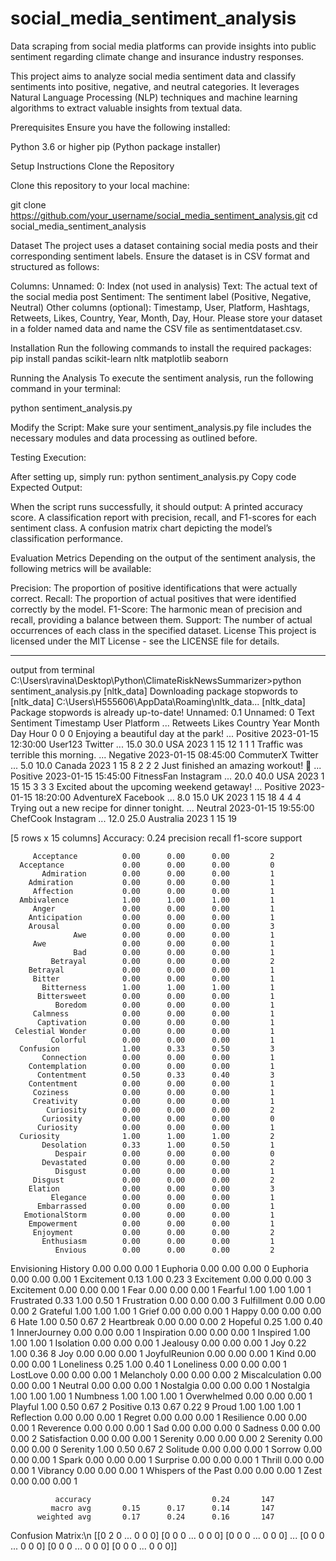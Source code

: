 # social_media_sentiment_analysis
Data scraping from social media platforms can provide insights into public sentiment regarding climate change and insurance industry responses.

This project aims to analyze social media sentiment data and classify sentiments into positive, negative, and neutral categories. 
It leverages Natural Language Processing (NLP) techniques and machine learning algorithms to extract valuable insights from textual data.

Prerequisites
Ensure you have the following installed:

Python 3.6 or higher
pip (Python package installer)

Setup Instructions
Clone the Repository

Clone this repository to your local machine:

git clone https://github.com/your_username/social_media_sentiment_analysis.git
cd social_media_sentiment_analysis

Dataset
The project uses a dataset containing social media posts and their corresponding sentiment labels. Ensure the dataset is in CSV format and structured as follows:

Columns:
Unnamed: 0: Index (not used in analysis)
Text: The actual text of the social media post
Sentiment: The sentiment label (Positive, Negative, Neutral)
Other columns (optional): Timestamp, User, Platform, Hashtags, Retweets, Likes, Country, Year, Month, Day, Hour.
Please store your dataset in a folder named data and name the CSV file as sentimentdataset.csv.

Installation
Run the following commands to install the required packages:
pip install pandas scikit-learn nltk matplotlib seaborn

Running the Analysis
To execute the sentiment analysis, run the following command in your terminal:

python sentiment_analysis.py

Modify the Script:
Make sure your sentiment_analysis.py file includes the necessary modules and data processing as outlined before.

Testing Execution:

After setting up, simply run:
python sentiment_analysis.py
Copy code 
Expected Output:

When the script runs successfully, it should output:
A printed accuracy score.
A classification report with precision, recall, and F1-scores for each sentiment class.
A confusion matrix chart depicting the model’s classification performance.

Evaluation Metrics
Depending on the output of the sentiment analysis, the following metrics will be available:

Precision: The proportion of positive identifications that were actually correct.
Recall: The proportion of actual positives that were identified correctly by the model.
F1-Score: The harmonic mean of precision and recall, providing a balance between them.
Support: The number of actual occurrences of each class in the specified dataset.
License
This project is licensed under the MIT License - see the LICENSE file for details.

------------------------------------------------------------

output from terminal
C:\Users\ravina\Desktop\Python\ClimateRiskNewsSummarizer>python sentiment_analysis.py
[nltk_data] Downloading package stopwords to
[nltk_data]     C:\Users\H555606\AppData\Roaming\nltk_data...
[nltk_data]   Package stopwords is already up-to-date!
   Unnamed: 0.1  Unnamed: 0                                               Text    Sentiment            Timestamp            User     Platform  ... Retweets  Likes       Country  Year  Month  Day  Hour 
0             0           0   Enjoying a beautiful day at the park!        ...   Positive    2023-01-15 12:30:00   User123          Twitter    ...     15.0   30.0     USA        2023      1   15    12 
1             1           1   Traffic was terrible this morning.           ...   Negative    2023-01-15 08:45:00   CommuterX        Twitter    ...      5.0   10.0     Canada     2023      1   15     8 
2             2           2   Just finished an amazing workout! 💪          ...   Positive    2023-01-15 15:45:00   FitnessFan      Instagram   ...     20.0   40.0   USA          2023      1   15    15
3             3           3   Excited about the upcoming weekend getaway!  ...   Positive    2023-01-15 18:20:00   AdventureX       Facebook   ...      8.0   15.0     UK         2023      1   15    18 
4             4           4   Trying out a new recipe for dinner tonight.  ...   Neutral     2023-01-15 19:55:00   ChefCook        Instagram   ...     12.0   25.0    Australia   2023      1   15    19 

[5 rows x 15 columns]
Accuracy: 0.24
                        precision    recall  f1-score   support

         Acceptance          0.00      0.00      0.00         2
      Acceptance             0.00      0.00      0.00         0
           Admiration        0.00      0.00      0.00         1
        Admiration           0.00      0.00      0.00         1
         Affection           0.00      0.00      0.00         1
      Ambivalence            1.00      1.00      1.00         1
         Anger               0.00      0.00      0.00         1
        Anticipation         0.00      0.00      0.00         1
        Arousal              0.00      0.00      0.00         3
                  Awe        0.00      0.00      0.00         1
         Awe                 0.00      0.00      0.00         1
                  Bad        0.00      0.00      0.00         1
             Betrayal        0.00      0.00      0.00         2
        Betrayal             0.00      0.00      0.00         1
         Bitter              0.00      0.00      0.00         1
           Bitterness        1.00      1.00      1.00         1
          Bittersweet        0.00      0.00      0.00         1
              Boredom        0.00      0.00      0.00         1
         Calmness            0.00      0.00      0.00         1
          Captivation        0.00      0.00      0.00         1
     Celestial Wonder        0.00      0.00      0.00         1
             Colorful        0.00      0.00      0.00         1
      Confusion              1.00      0.33      0.50         3
           Connection        0.00      0.00      0.00         1
        Contemplation        0.00      0.00      0.00         1
          Contentment        0.50      0.33      0.40         3
        Contentment          0.00      0.00      0.00         1
         Coziness            0.00      0.00      0.00         1
         Creativity          0.00      0.00      0.00         1
            Curiosity        0.00      0.00      0.00         2
           Curiosity         0.00      0.00      0.00         0
          Curiosity          0.00      0.00      0.00         1
      Curiosity              1.00      1.00      1.00         2
           Desolation        0.33      1.00      0.50         1
              Despair        0.00      0.00      0.00         0
           Devastated        0.00      0.00      0.00         2
              Disgust        0.00      0.00      0.00         1
         Disgust             0.00      0.00      0.00         2
        Elation              0.00      0.00      0.00         3
             Elegance        0.00      0.00      0.00         1
          Embarrassed        0.00      0.00      0.00         1
       EmotionalStorm        0.00      0.00      0.00         1
        Empowerment          0.00      0.00      0.00         1
         Enjoyment           0.00      0.00      0.00         2
           Enthusiasm        0.00      0.00      0.00         1
              Envious        0.00      0.00      0.00         2
  Envisioning History        0.00      0.00      0.00         1
           Euphoria          0.00      0.00      0.00         0
         Euphoria            0.00      0.00      0.00         1
           Excitement        0.13      1.00      0.23         3
         Excitement          0.00      0.00      0.00         3
        Excitement           0.00      0.00      0.00         1
         Fear                0.00      0.00      0.00         1
              Fearful        1.00      1.00      1.00         1
           Frustrated        0.33      1.00      0.50         1
          Frustration        0.00      0.00      0.00         3
         Fulfillment         0.00      0.00      0.00         2
             Grateful        1.00      1.00      1.00         1
      Grief                  0.00      0.00      0.00         1
                Happy        0.00      0.00      0.00         6
                 Hate        1.00      0.50      0.67         2
           Heartbreak        0.00      0.00      0.00         2
              Hopeful        0.25      1.00      0.40         1
        InnerJourney         0.00      0.00      0.00         1
        Inspiration          0.00      0.00      0.00         1
             Inspired        1.00      1.00      1.00         1
            Isolation        0.00      0.00      0.00         1
          Jealousy           0.00      0.00      0.00         1
                  Joy        0.22      1.00      0.36         8
         Joy                 0.00      0.00      0.00         1
        JoyfulReunion        0.00      0.00      0.00         1
         Kind                0.00      0.00      0.00         1
           Loneliness        0.25      1.00      0.40         1
      Loneliness             0.00      0.00      0.00         1
             LostLove        0.00      0.00      0.00         1
      Melancholy             0.00      0.00      0.00         2
       Miscalculation        0.00      0.00      0.00         1
              Neutral        0.00      0.00      0.00         1
        Nostalgia            0.00      0.00      0.00         1
      Nostalgia              1.00      1.00      1.00         1
      Numbness               1.00      1.00      1.00         1
          Overwhelmed        0.00      0.00      0.00         1
              Playful        1.00      0.50      0.67         2
            Positive         0.13      0.67      0.22         9
                Proud        1.00      1.00      1.00         1
        Reflection           0.00      0.00      0.00         1
       Regret                0.00      0.00      0.00         1
           Resilience        0.00      0.00      0.00         1
            Reverence        0.00      0.00      0.00         1
                  Sad        0.00      0.00      0.00         0
         Sadness             0.00      0.00      0.00         2
        Satisfaction         0.00      0.00      0.00         1
             Serenity        0.00      0.00      0.00         2
        Serenity             0.00      0.00      0.00         0
      Serenity               1.00      0.50      0.67         2
             Solitude        0.00      0.00      0.00         1
          Sorrow             0.00      0.00      0.00         1
         Spark               0.00      0.00      0.00         1
         Surprise            0.00      0.00      0.00         1
        Thrill               0.00      0.00      0.00         1
             Vibrancy        0.00      0.00      0.00         1
 Whispers of the Past        0.00      0.00      0.00         1
                 Zest        0.00      0.00      0.00         1

              accuracy                           0.24       147
             macro avg       0.15      0.17      0.14       147
          weighted avg       0.17      0.24      0.16       147

Confusion Matrix:\n [[0 2 0 ... 0 0 0]
 [0 0 0 ... 0 0 0]
 [0 0 0 ... 0 0 0]
 ...
 [0 0 0 ... 0 0 0]
 [0 0 0 ... 0 0 0]
 [0 0 0 ... 0 0 0]]

